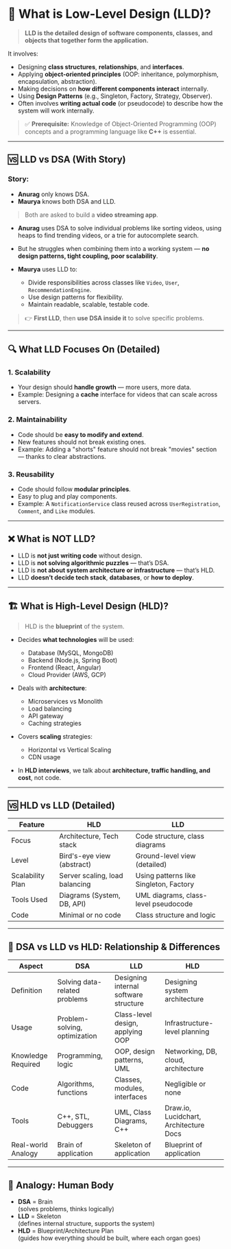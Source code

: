 # 🧠 What is Low-Level Design (LLD)?

> **LLD is the detailed design of software components, classes, and objects that together form the application.**

It involves:
- Designing **class structures**, **relationships**, and **interfaces**.
- Applying **object-oriented principles** (OOP: inheritance, polymorphism, encapsulation, abstraction).
- Making decisions on **how different components interact** internally.
- Using **Design Patterns** (e.g., Singleton, Factory, Strategy, Observer).
- Often involves **writing actual code** (or pseudocode) to describe how the system will work internally.

> ✅ **Prerequisite:** Knowledge of Object-Oriented Programming (OOP) concepts and a programming language like **C++** is essential.

---

## 🆚 LLD vs DSA (With Story)

### Story:
- **Anurag** only knows DSA.
- **Maurya** knows both DSA and LLD.

> Both are asked to build a **video streaming app**.

- **Anurag** uses DSA to solve individual problems like sorting videos, using heaps to find trending videos, or a trie for autocomplete search.
- But he struggles when combining them into a working system — **no design patterns, tight coupling, poor scalability**.

- **Maurya** uses LLD to:
  - Divide responsibilities across classes like `Video`, `User`, `RecommendationEngine`.
  - Use design patterns for flexibility.
  - Maintain readable, scalable, testable code.

> 👉 **First LLD**, then **use DSA inside it** to solve specific problems.

---

## 🔍 What LLD Focuses On (Detailed)

### 1. **Scalability**
- Your design should **handle growth** — more users, more data.
- Example: Designing a **cache** interface for videos that can scale across servers.

### 2. **Maintainability**
- Code should be **easy to modify and extend**.
- New features should not break existing ones.
- Example: Adding a "shorts" feature should not break "movies" section — thanks to clear abstractions.

### 3. **Reusability**
- Code should follow **modular principles**.
- Easy to plug and play components.
- Example: A `NotificationService` class reused across `UserRegistration`, `Comment`, and `Like` modules.

---

## ❌ What is NOT LLD?

- LLD is **not just writing code** without design.
- LLD is **not solving algorithmic puzzles** — that’s DSA.
- LLD is **not about system architecture or infrastructure** — that’s HLD.
- LLD **doesn’t decide tech stack**, **databases**, or **how to deploy**.

---

## 🏗️ What is High-Level Design (HLD)?

> HLD is the **blueprint** of the system.

- Decides **what technologies** will be used:
  - Database (MySQL, MongoDB)
  - Backend (Node.js, Spring Boot)
  - Frontend (React, Angular)
  - Cloud Provider (AWS, GCP)

- Deals with **architecture**:
  - Microservices vs Monolith
  - Load balancing
  - API gateway
  - Caching strategies

- Covers **scaling** strategies:
  - Horizontal vs Vertical Scaling
  - CDN usage

- In **HLD interviews**, we talk about **architecture, traffic handling, and cost**, not code.

---

## 🆚 HLD vs LLD (Detailed)

| Feature            | HLD                             | LLD                                |
|--------------------|----------------------------------|-------------------------------------|
| Focus              | Architecture, Tech stack        | Code structure, class diagrams      |
| Level              | Bird's-eye view (abstract)      | Ground-level view (detailed)        |
| Scalability Plan   | Server scaling, load balancing  | Using patterns like Singleton, Factory |
| Tools Used         | Diagrams (System, DB, API)      | UML diagrams, class-level pseudocode |
| Code               | Minimal or no code              | Class structure and logic           |

---

## 🧩 DSA vs LLD vs HLD: Relationship & Differences

| Aspect             | DSA                            | LLD                                   | HLD                                  |
|--------------------|---------------------------------|----------------------------------------|---------------------------------------|
| Definition         | Solving data-related problems  | Designing internal software structure | Designing system architecture         |
| Usage              | Problem-solving, optimization  | Class-level design, applying OOP      | Infrastructure-level planning         |
| Knowledge Required | Programming, logic             | OOP, design patterns, UML             | Networking, DB, cloud, architecture   |
| Code               | Algorithms, functions          | Classes, modules, interfaces          | Negligible or none                    |
| Tools              | C++, STL, Debuggers            | UML, Class Diagrams, C++              | Draw.io, Lucidchart, Architecture Docs |
| Real-world Analogy | Brain of application           | Skeleton of application               | Blueprint of application              |

---

## 🧠 Analogy: Human Body

- **DSA** = Brain  
  (solves problems, thinks logically)
- **LLD** = Skeleton  
  (defines internal structure, supports the system)
- **HLD** = Blueprint/Architecture Plan  
  (guides how everything should be built, where each organ goes)